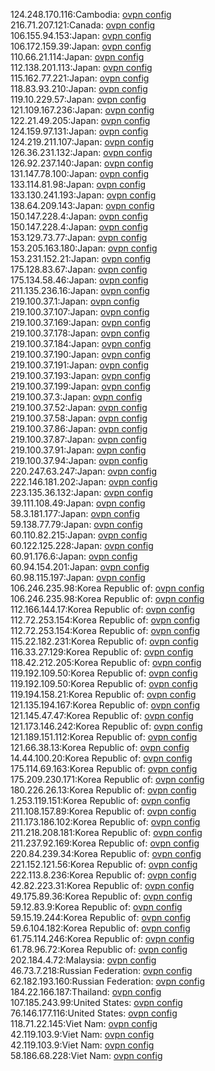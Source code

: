124.248.170.116:Cambodia: [ovpn config](vpn/124_248_170_116.ovpn)  
216.71.207.121:Canada: [ovpn config](vpn/216_71_207_121.ovpn)  
106.155.94.153:Japan: [ovpn config](vpn/106_155_94_153.ovpn)  
106.172.159.39:Japan: [ovpn config](vpn/106_172_159_39.ovpn)  
110.66.21.114:Japan: [ovpn config](vpn/110_66_21_114.ovpn)  
112.138.201.113:Japan: [ovpn config](vpn/112_138_201_113.ovpn)  
115.162.77.221:Japan: [ovpn config](vpn/115_162_77_221.ovpn)  
118.83.93.210:Japan: [ovpn config](vpn/118_83_93_210.ovpn)  
119.10.229.57:Japan: [ovpn config](vpn/119_10_229_57.ovpn)  
121.109.167.236:Japan: [ovpn config](vpn/121_109_167_236.ovpn)  
122.21.49.205:Japan: [ovpn config](vpn/122_21_49_205.ovpn)  
124.159.97.131:Japan: [ovpn config](vpn/124_159_97_131.ovpn)  
124.219.211.107:Japan: [ovpn config](vpn/124_219_211_107.ovpn)  
126.36.231.132:Japan: [ovpn config](vpn/126_36_231_132.ovpn)  
126.92.237.140:Japan: [ovpn config](vpn/126_92_237_140.ovpn)  
131.147.78.100:Japan: [ovpn config](vpn/131_147_78_100.ovpn)  
133.114.81.98:Japan: [ovpn config](vpn/133_114_81_98.ovpn)  
133.130.241.193:Japan: [ovpn config](vpn/133_130_241_193.ovpn)  
138.64.209.143:Japan: [ovpn config](vpn/138_64_209_143.ovpn)  
150.147.228.4:Japan: [ovpn config](vpn/150_147_228_4.ovpn)  
150.147.228.4:Japan: [ovpn config](vpn/150_147_228_4.ovpn)  
153.129.73.77:Japan: [ovpn config](vpn/153_129_73_77.ovpn)  
153.205.163.180:Japan: [ovpn config](vpn/153_205_163_180.ovpn)  
153.231.152.21:Japan: [ovpn config](vpn/153_231_152_21.ovpn)  
175.128.83.67:Japan: [ovpn config](vpn/175_128_83_67.ovpn)  
175.134.58.46:Japan: [ovpn config](vpn/175_134_58_46.ovpn)  
211.135.236.16:Japan: [ovpn config](vpn/211_135_236_16.ovpn)  
219.100.37.1:Japan: [ovpn config](vpn/219_100_37_1.ovpn)  
219.100.37.107:Japan: [ovpn config](vpn/219_100_37_107.ovpn)  
219.100.37.169:Japan: [ovpn config](vpn/219_100_37_169.ovpn)  
219.100.37.178:Japan: [ovpn config](vpn/219_100_37_178.ovpn)  
219.100.37.184:Japan: [ovpn config](vpn/219_100_37_184.ovpn)  
219.100.37.190:Japan: [ovpn config](vpn/219_100_37_190.ovpn)  
219.100.37.191:Japan: [ovpn config](vpn/219_100_37_191.ovpn)  
219.100.37.193:Japan: [ovpn config](vpn/219_100_37_193.ovpn)  
219.100.37.199:Japan: [ovpn config](vpn/219_100_37_199.ovpn)  
219.100.37.3:Japan: [ovpn config](vpn/219_100_37_3.ovpn)  
219.100.37.52:Japan: [ovpn config](vpn/219_100_37_52.ovpn)  
219.100.37.58:Japan: [ovpn config](vpn/219_100_37_58.ovpn)  
219.100.37.86:Japan: [ovpn config](vpn/219_100_37_86.ovpn)  
219.100.37.87:Japan: [ovpn config](vpn/219_100_37_87.ovpn)  
219.100.37.91:Japan: [ovpn config](vpn/219_100_37_91.ovpn)  
219.100.37.94:Japan: [ovpn config](vpn/219_100_37_94.ovpn)  
220.247.63.247:Japan: [ovpn config](vpn/220_247_63_247.ovpn)  
222.146.181.202:Japan: [ovpn config](vpn/222_146_181_202.ovpn)  
223.135.36.132:Japan: [ovpn config](vpn/223_135_36_132.ovpn)  
39.111.108.49:Japan: [ovpn config](vpn/39_111_108_49.ovpn)  
58.3.181.177:Japan: [ovpn config](vpn/58_3_181_177.ovpn)  
59.138.77.79:Japan: [ovpn config](vpn/59_138_77_79.ovpn)  
60.110.82.215:Japan: [ovpn config](vpn/60_110_82_215.ovpn)  
60.122.125.228:Japan: [ovpn config](vpn/60_122_125_228.ovpn)  
60.91.176.6:Japan: [ovpn config](vpn/60_91_176_6.ovpn)  
60.94.154.201:Japan: [ovpn config](vpn/60_94_154_201.ovpn)  
60.98.115.197:Japan: [ovpn config](vpn/60_98_115_197.ovpn)  
106.246.235.98:Korea Republic of: [ovpn config](vpn/106_246_235_98.ovpn)  
106.246.235.98:Korea Republic of: [ovpn config](vpn/106_246_235_98.ovpn)  
112.166.144.17:Korea Republic of: [ovpn config](vpn/112_166_144_17.ovpn)  
112.72.253.154:Korea Republic of: [ovpn config](vpn/112_72_253_154.ovpn)  
112.72.253.154:Korea Republic of: [ovpn config](vpn/112_72_253_154.ovpn)  
115.22.182.231:Korea Republic of: [ovpn config](vpn/115_22_182_231.ovpn)  
116.33.27.129:Korea Republic of: [ovpn config](vpn/116_33_27_129.ovpn)  
118.42.212.205:Korea Republic of: [ovpn config](vpn/118_42_212_205.ovpn)  
119.192.109.50:Korea Republic of: [ovpn config](vpn/119_192_109_50.ovpn)  
119.192.109.50:Korea Republic of: [ovpn config](vpn/119_192_109_50.ovpn)  
119.194.158.21:Korea Republic of: [ovpn config](vpn/119_194_158_21.ovpn)  
121.135.194.167:Korea Republic of: [ovpn config](vpn/121_135_194_167.ovpn)  
121.145.47.47:Korea Republic of: [ovpn config](vpn/121_145_47_47.ovpn)  
121.173.146.242:Korea Republic of: [ovpn config](vpn/121_173_146_242.ovpn)  
121.189.151.112:Korea Republic of: [ovpn config](vpn/121_189_151_112.ovpn)  
121.66.38.13:Korea Republic of: [ovpn config](vpn/121_66_38_13.ovpn)  
14.44.100.20:Korea Republic of: [ovpn config](vpn/14_44_100_20.ovpn)  
175.114.69.163:Korea Republic of: [ovpn config](vpn/175_114_69_163.ovpn)  
175.209.230.171:Korea Republic of: [ovpn config](vpn/175_209_230_171.ovpn)  
180.226.26.13:Korea Republic of: [ovpn config](vpn/180_226_26_13.ovpn)  
1.253.119.151:Korea Republic of: [ovpn config](vpn/1_253_119_151.ovpn)  
211.108.157.89:Korea Republic of: [ovpn config](vpn/211_108_157_89.ovpn)  
211.173.186.102:Korea Republic of: [ovpn config](vpn/211_173_186_102.ovpn)  
211.218.208.181:Korea Republic of: [ovpn config](vpn/211_218_208_181.ovpn)  
211.237.92.169:Korea Republic of: [ovpn config](vpn/211_237_92_169.ovpn)  
220.84.239.34:Korea Republic of: [ovpn config](vpn/220_84_239_34.ovpn)  
221.152.121.56:Korea Republic of: [ovpn config](vpn/221_152_121_56.ovpn)  
222.113.8.236:Korea Republic of: [ovpn config](vpn/222_113_8_236.ovpn)  
42.82.223.31:Korea Republic of: [ovpn config](vpn/42_82_223_31.ovpn)  
49.175.89.36:Korea Republic of: [ovpn config](vpn/49_175_89_36.ovpn)  
59.12.83.9:Korea Republic of: [ovpn config](vpn/59_12_83_9.ovpn)  
59.15.19.244:Korea Republic of: [ovpn config](vpn/59_15_19_244.ovpn)  
59.6.104.182:Korea Republic of: [ovpn config](vpn/59_6_104_182.ovpn)  
61.75.114.246:Korea Republic of: [ovpn config](vpn/61_75_114_246.ovpn)  
61.78.96.72:Korea Republic of: [ovpn config](vpn/61_78_96_72.ovpn)  
202.184.4.72:Malaysia: [ovpn config](vpn/202_184_4_72.ovpn)  
46.73.7.218:Russian Federation: [ovpn config](vpn/46_73_7_218.ovpn)  
62.182.193.160:Russian Federation: [ovpn config](vpn/62_182_193_160.ovpn)  
184.22.166.187:Thailand: [ovpn config](vpn/184_22_166_187.ovpn)  
107.185.243.99:United States: [ovpn config](vpn/107_185_243_99.ovpn)  
76.146.177.116:United States: [ovpn config](vpn/76_146_177_116.ovpn)  
118.71.22.145:Viet Nam: [ovpn config](vpn/118_71_22_145.ovpn)  
42.119.103.9:Viet Nam: [ovpn config](vpn/42_119_103_9.ovpn)  
42.119.103.9:Viet Nam: [ovpn config](vpn/42_119_103_9.ovpn)  
58.186.68.228:Viet Nam: [ovpn config](vpn/58_186_68_228.ovpn)  
